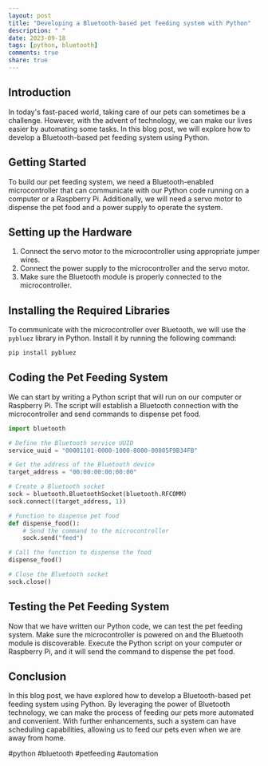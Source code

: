 ```yaml
---
layout: post
title: "Developing a Bluetooth-based pet feeding system with Python"
description: " "
date: 2023-09-18
tags: [python, bluetooth]
comments: true
share: true
---
```


## Introduction

In today's fast-paced world, taking care of our pets can sometimes be a challenge. However, with the advent of technology, we can make our lives easier by automating some tasks. In this blog post, we will explore how to develop a Bluetooth-based pet feeding system using Python.

## Getting Started

To build our pet feeding system, we need a Bluetooth-enabled microcontroller that can communicate with our Python code running on a computer or a Raspberry Pi. Additionally, we will need a servo motor to dispense the pet food and a power supply to operate the system.

## Setting up the Hardware

1. Connect the servo motor to the microcontroller using appropriate jumper wires.
2. Connect the power supply to the microcontroller and the servo motor.
3. Make sure the Bluetooth module is properly connected to the microcontroller.

## Installing the Required Libraries

To communicate with the microcontroller over Bluetooth, we will use the `pybluez` library in Python. Install it by running the following command:

```python
pip install pybluez
```

## Coding the Pet Feeding System

We can start by writing a Python script that will run on our computer or Raspberry Pi. The script will establish a Bluetooth connection with the microcontroller and send commands to dispense pet food.

```python
import bluetooth

# Define the Bluetooth service UUID
service_uuid = "00001101-0000-1000-8000-00805F9B34FB"

# Get the address of the Bluetooth device
target_address = "00:00:00:00:00:00"

# Create a Bluetooth socket
sock = bluetooth.BluetoothSocket(bluetooth.RFCOMM)
sock.connect((target_address, 1))

# Function to dispense pet food
def dispense_food():
    # Send the command to the microcontroller
    sock.send("feed")

# Call the function to dispense the food
dispense_food()

# Close the Bluetooth socket
sock.close()
```

## Testing the Pet Feeding System

Now that we have written our Python code, we can test the pet feeding system. Make sure the microcontroller is powered on and the Bluetooth module is discoverable. Execute the Python script on your computer or Raspberry Pi, and it will send the command to dispense the pet food.

## Conclusion

In this blog post, we have explored how to develop a Bluetooth-based pet feeding system using Python. By leveraging the power of Bluetooth technology, we can make the process of feeding our pets more automated and convenient. With further enhancements, such a system can have scheduling capabilities, allowing us to feed our pets even when we are away from home.

#python #bluetooth #petfeeding #automation